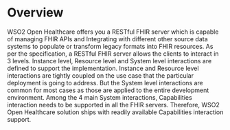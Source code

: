 # Overview

WSO2 Open Healthcare offers you a RESTful FHIR server which is capable of managing FHIR APIs and Integrating with different other source data systems to populate or transform legacy formats into FHIR resources. 
As per the specification, a RESTful FHIR server allows the clients to interact in 3 levels. Instance level, Resource level and System level interactions are defined to support the implementation. Instance and Resource level interactions are tightly coupled on the use case that the particular deployment is going to address. But  the System level interactions are common for most cases as those are applied to the entire development environment. 
Among the 4 main System interactions, Capabilities interaction needs to be supported in all the FHIR servers. Therefore, WSO2 Open Healthcare solution ships with readily available Capabilities interaction support. 
